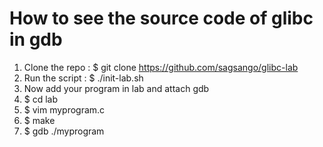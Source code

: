 # How to see the source code of glibc in gdb
1. Clone the repo : $ git clone https://github.com/sagsango/glibc-lab
2. Run the script : $ ./init-lab.sh
3. Now add your program in lab and attach gdb
4. $ cd lab
5. $ vim myprogram.c 
6. $ make
7. $ gdb ./myprogram
